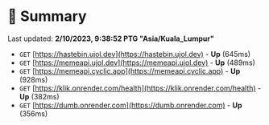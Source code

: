 # 📖 Summary
Last updated: **2/10/2023, 9:38:52 PTG "Asia/Kuala_Lumpur"**

- `GET` [https://hastebin.ujol.dev](https://hastebin.ujol.dev) - **Up** (645ms)
- `GET` [https://memeapi.ujol.dev](https://memeapi.ujol.dev) - **Up** (489ms)
- `GET` [https://memeapi.cyclic.app](https://memeapi.cyclic.app) - **Up** (928ms)
- `GET` [https://klik.onrender.com/health](https://klik.onrender.com/health) - **Up** (382ms)
- `GET` [https://dumb.onrender.com](https://dumb.onrender.com) - **Up** (356ms)
